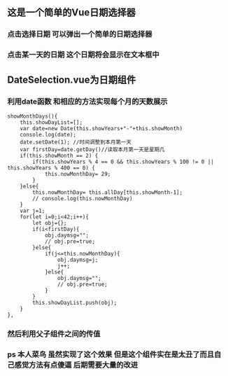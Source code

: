 
## 这是一个简单的Vue日期选择器

### 点击选择日期  可以弹出一个简单的日期选择器

### 点击某一天的日期  这个日期将会显示在文本框中

## DateSelection.vue为日期组件

### 利用date函数 和相应的方法实现每个月的天数展示
    showMonthDays(){
        this.showDayList=[];
        var date=new Date(this.showYears+"-"+this.showMonth)
        console.log(date);
        date.setDate(1); //时间调整到本月第一天
        var firstDay=date.getDay()//读取本月第一天是星期几
        if(this.showMonth == 2) {
            if(this.showYears % 4 == 0 && this.showYears % 100 != 0 || this.showYears % 400 == 0) {
                this.nowMonthDay= 29;
            }
        }else{
            this.nowMonthDay= this.allDay[this.showMonth-1];
            // console.log(this.nowMonthDay)
        }                             
        var j=1; 
        for(let i=0;i<42;i++){
            let obj={};
            if(i<firstDay){
                obj.daymsg="";
                // obj.pre=true;
            }else{ 
                if(j<=this.nowMonthDay){                                                     
                    obj.daymsg=j;
                    j++;
                }else{
                    obj.daymsg="";
                    // obj.pre=true;
                }                   
            }
            this.showDayList.push(obj);
        }
    },

### 然后利用父子组件之间的传值 

### ps 本人菜鸟 虽然实现了这个效果  但是这个组件实在是太丑了而且自己感觉方法有点傻逼  后期需要大量的改进
